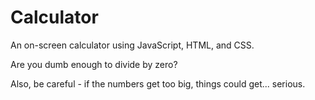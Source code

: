 # Calculator

An on-screen calculator using JavaScript, HTML, and CSS.

Are you dumb enough to divide by zero?

Also, be careful - if the numbers get too big, things could get... serious.
